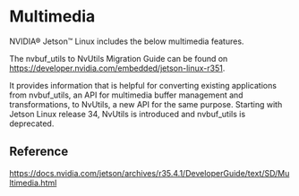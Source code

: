 # Multimedia

NVIDIA® Jetson™ Linux includes the below multimedia features.

The nvbuf_utils to NvUtils Migration Guide can be found on https://developer.nvidia.com/embedded/jetson-linux-r351.

It provides information that is helpful for converting existing applications from nvbuf_utils, an API for multimedia buffer management and transformations, to NvUtils, a new API for the same purpose. Starting with Jetson Linux release 34, NvUtils is introduced and nvbuf_utils is deprecated.

## Reference

https://docs.nvidia.com/jetson/archives/r35.4.1/DeveloperGuide/text/SD/Multimedia.html

